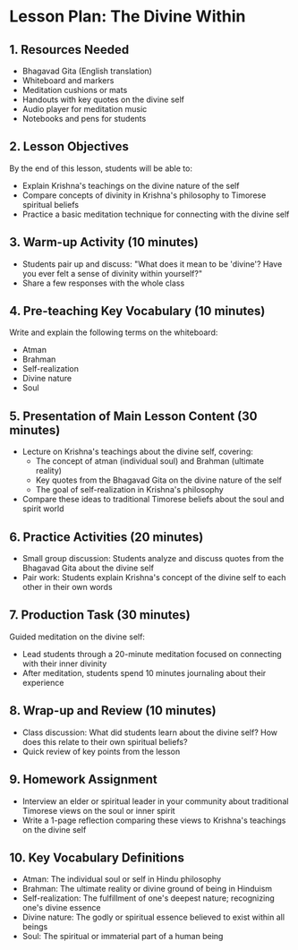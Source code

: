 # Lesson Plan: The Divine Within

## 1. Resources Needed

- Bhagavad Gita (English translation)
- Whiteboard and markers
- Meditation cushions or mats
- Handouts with key quotes on the divine self
- Audio player for meditation music
- Notebooks and pens for students

## 2. Lesson Objectives

By the end of this lesson, students will be able to:
- Explain Krishna's teachings on the divine nature of the self
- Compare concepts of divinity in Krishna's philosophy to Timorese spiritual beliefs
- Practice a basic meditation technique for connecting with the divine self

## 3. Warm-up Activity (10 minutes)

- Students pair up and discuss: "What does it mean to be 'divine'? Have you ever felt a sense of divinity within yourself?"
- Share a few responses with the whole class

## 4. Pre-teaching Key Vocabulary (10 minutes)

Write and explain the following terms on the whiteboard:
- Atman
- Brahman
- Self-realization
- Divine nature
- Soul

## 5. Presentation of Main Lesson Content (30 minutes)

- Lecture on Krishna's teachings about the divine self, covering:
  - The concept of atman (individual soul) and Brahman (ultimate reality)
  - Key quotes from the Bhagavad Gita on the divine nature of the self
  - The goal of self-realization in Krishna's philosophy
- Compare these ideas to traditional Timorese beliefs about the soul and spirit world

## 6. Practice Activities (20 minutes)

- Small group discussion: Students analyze and discuss quotes from the Bhagavad Gita about the divine self
- Pair work: Students explain Krishna's concept of the divine self to each other in their own words

## 7. Production Task (30 minutes)

Guided meditation on the divine self:
- Lead students through a 20-minute meditation focused on connecting with their inner divinity
- After meditation, students spend 10 minutes journaling about their experience

## 8. Wrap-up and Review (10 minutes)

- Class discussion: What did students learn about the divine self? How does this relate to their own spiritual beliefs?
- Quick review of key points from the lesson

## 9. Homework Assignment

- Interview an elder or spiritual leader in your community about traditional Timorese views on the soul or inner spirit
- Write a 1-page reflection comparing these views to Krishna's teachings on the divine self

## 10. Key Vocabulary Definitions

- Atman: The individual soul or self in Hindu philosophy
- Brahman: The ultimate reality or divine ground of being in Hinduism
- Self-realization: The fulfillment of one's deepest nature; recognizing one's divine essence
- Divine nature: The godly or spiritual essence believed to exist within all beings
- Soul: The spiritual or immaterial part of a human being